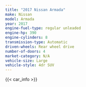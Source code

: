 ```yaml
---
title: "2017 Nissan Armada"
make: Nissan
model: Armada
year: 2017
engine-fuel-type: regular unleaded
engine-hp: 390
engine-cylinders: 8
transmission-type: Automatic
driven-wheels: Rear wheel drive
number-of-doors: 4
market-category: N/A
vehicle-size: Large
vehicle-style: 4dr SUV
---
```


{{< car_info >}}
